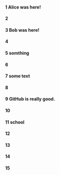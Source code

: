 #### 1 Alice was here!
#### 2
#### 3 Bob was here!
#### 4
#### 5 somthing
#### 6
#### 7 some text
#### 8
#### 9 GitHub is really good.
#### 10
#### 11 school
#### 12
#### 13
#### 14
#### 15